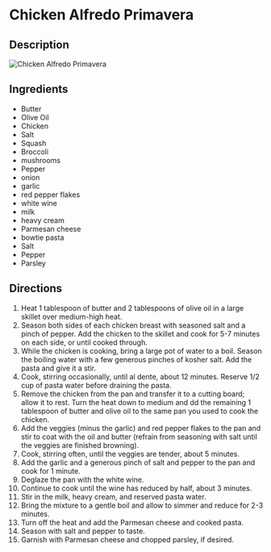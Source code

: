 # Chicken Alfredo Primavera

## Description
![Chicken Alfredo Primavera](https://www.themealdb.com/images/media/meals/syqypv1486981727.jpg "Chicken Alfredo Primavera")

## Ingredients
- Butter
- Olive Oil
- Chicken
- Salt
- Squash
- Broccoli
- mushrooms
- Pepper
- onion
- garlic
- red pepper flakes
- white wine
- milk
- heavy cream
- Parmesan cheese
- bowtie pasta
- Salt
- Pepper
- Parsley

## Directions
1. Heat 1 tablespoon of butter and 2 tablespoons of olive oil in a large skillet over medium-high heat. 
2. Season both sides of each chicken breast with seasoned salt and a pinch of pepper. Add the chicken to the skillet and cook for 5-7 minutes on each side, or until cooked through. 
3. While the chicken is cooking, bring a large pot of water to a boil. Season the boiling water with a few generous pinches of kosher salt. Add the pasta and give it a stir.
4. Cook, stirring occasionally, until al dente, about 12 minutes. Reserve 1/2 cup of  pasta water before draining the pasta. 
5. Remove the chicken from the pan and transfer it to a cutting board; allow it to rest. Turn the heat down to medium and dd the remaining 1 tablespoon of butter and olive oil to the same pan you used to cook the chicken. 
6. Add the veggies (minus the garlic) and red pepper flakes to the pan and stir to coat with the oil and butter (refrain from seasoning with salt until the veggies are finished browning). 
7. Cook, stirring often, until the veggies are tender, about 5 minutes. 
8. Add the garlic and a generous pinch of salt and pepper to the pan and cook for 1 minute.  
9. Deglaze the pan with the white wine. 
10. Continue to cook until the wine has reduced by half, about 3 minutes. 
11. Stir in the milk, heavy cream, and reserved pasta water. 
12. Bring the mixture to a gentle boil and allow to simmer and reduce for 2-3 minutes. 
13. Turn off the heat and add the Parmesan cheese and cooked pasta. 
14. Season with salt and pepper to taste. 
15. Garnish with Parmesan cheese and chopped parsley, if desired. 
